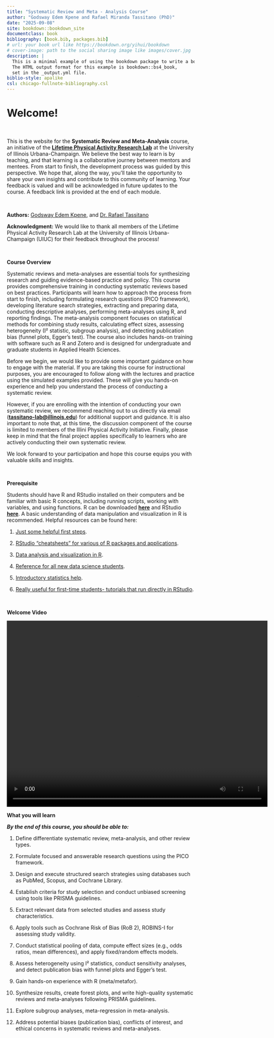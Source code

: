 ```yaml
--- 
title: "Systematic Review and Meta - Analysis Course"
author: "Godsway Edem Kpene and Rafael Miranda Tassitano (PhD)"
date: "2025-09-08"
site: bookdown::bookdown_site
documentclass: book
bibliography: [book.bib, packages.bib]
# url: your book url like https://bookdown.org/yihui/bookdown
# cover-image: path to the social sharing image like images/cover.jpg
description: |
  This is a minimal example of using the bookdown package to write a book.
  The HTML output format for this example is bookdown::bs4_book,
  set in the _output.yml file.
biblio-style: apalike
csl: chicago-fullnote-bibliography.csl
---
```




# Welcome!
<br>

This is the website for the **Systematic Review and Meta-Analysis** course, an initiative of the [**Lifetime Physical Activity Research Lab**](https://publish.illinois.edu/tassitanolab/) at the University of Illinois Urbana-Champaign. We believe the best way to learn is by teaching, and that learning is a collaborative journey between mentors and mentees. From start to finish, the development process was guided by this perspective. We hope that, along the way, you’ll take the opportunity to share your own insights and contribute to this community of learning. Your feedback is valued and will be acknowledged in future updates to the course. A feedback link is provided at the end of each module.


<br>

**Authors:** [Godsway Edem Kpene](https://www.linkedin.com/in/godsway-edem-kpene/), and [Dr. Rafael Tassitano](https://publish.illinois.edu/tassitanolab/lab-director/)


**Acknowledgment:** We would like to thank all members of the Lifetime Physical Activity Research Lab at the University of Illinois Urbana-Champaign (UIUC) for their feedback throughout the process!

<br>


**Course Overview**



Systematic reviews and meta-analyses are essential tools for synthesizing research and guiding evidence-based practice and policy. This course provides comprehensive training in conducting systematic reviews based on best practices. Participants will learn how to approach the process from start to finish, including formulating research questions (PICO framework), developing literature search strategies, extracting and preparing data, conducting descriptive analyses, performing meta-analyses using R, and reporting findings. The meta-analysis component focuses on statistical methods for combining study results, calculating effect sizes, assessing heterogeneity (I² statistic, subgroup analysis), and detecting publication bias (funnel plots, Egger’s test). The course also includes hands-on training with software such as R and Zotero and is designed for undergraduate and graduate students in Applied Health Sciences.

Before we begin, we would like to provide some important guidance on how to engage with the material. If you are taking this course for instructional purposes, you are encouraged to follow along with the lectures and practice using the simulated examples provided. These will give you hands-on experience and help you understand the process of conducting a systematic review.

However, if you are enrolling with the intention of conducting your own systematic review, we recommend reaching out to us directly via email (**tassitano-lab@illinois.edu**) for additional support and guidance. It is also important to note that, at this time, the discussion component of the course is limited to members of the Illini Physical Activity Initiative. Finally, please keep in mind that the final project applies specifically to learners who are actively conducting their own systematic review.

We look forward to your participation and hope this course equips you with valuable skills and insights.

<br>


**Prerequisite**

Students should have R and RStudio installed on their computers and be familiar with basic R concepts, including running scripts, working with variables, and using functions. R can be downloaded [**here**](https://cran.r-project.org) and RStudio [**here**](https://www.rstudio.com/products/rstudio/download). A basic understanding of data manipulation and visualization in R is recommended. Helpful resources can be found here:

1. [Just some helpful first steps](https://education.rstudio.com/learn/beginner/).

2. [RStudio “cheatsheets” for various of R packages and applications](https://www.rstudio.com/resources/cheatsheets/).

3. [Data analysis and visualization in R](https://datacarpentry.org/R-ecology-lesson/index.html).

4. [Reference for all new data science students](https://r4ds.had.co.nz/).

5. [Introductory statistics help](https://cran.r-project.org/doc/contrib/Verzani-SimpleR.pdf).

6. [Really useful for first-time students- tutorials that run directly in RStudio](https://swirlstats.com/).

<br>

**Welcome Video**

<video width="700" height="500" controls>
  <source src="http://publish.illinois.edu/tassitanolab-training/files/2025/08/Intro_Video.mp4" type="video/mp4">
  Your browser does not support the video tag.
</video>

<br>

**What you will learn**

***By the end of this course, you should be able to:***

1.	Define differentiate systematic review, meta-analysis, and other review types.

2.	Formulate focused and answerable research questions using the PICO framework.

3.	Design and execute structured search strategies using databases such as PubMed, Scopus, and Cochrane Library.

4.	Establish criteria for study selection and conduct unbiased screening using tools like PRISMA guidelines.

5.	Extract relevant data from selected studies and assess study characteristics.

6.	Apply tools such as Cochrane Risk of Bias (RoB 2), ROBINS-I for assessing study validity.

7.	Conduct statistical pooling of data, compute effect sizes (e.g., odds ratios, mean differences), and apply fixed/random effects models.

8.	Assess heterogeneity using I² statistics, conduct sensitivity analyses, and detect publication bias with funnel plots and Egger’s test.

9.	Gain hands-on experience with R (meta/metafor).

10.	Synthesize results, create forest plots, and write high-quality systematic reviews and meta-analyses following PRISMA guidelines.

11.	Explore subgroup analyses, meta-regression in meta-analysis.

12.	Address potential biases (publication bias), conflicts of interest, and ethical concerns in systematic reviews and meta-analyses.


